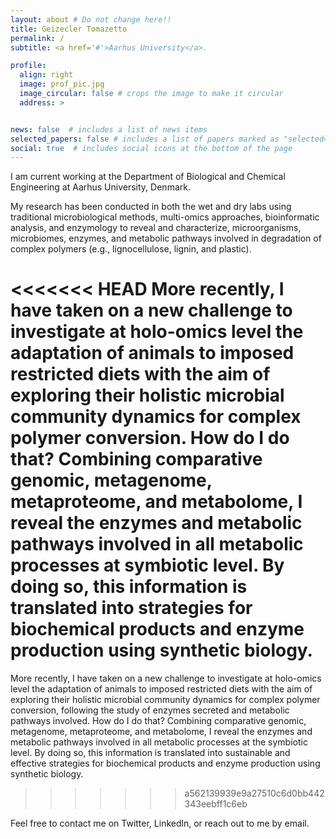 ```yaml
---
layout: about # Do not change here!!
title: Geizecler Tomazetto
permalink: /
subtitle: <a href='#'>Aarhus University</a>.

profile:
  align: right
  image: prof_pic.jpg
  image_circular: false # crops the image to make it circular
  address: >


news: false  # includes a list of news items
selected_papers: false # includes a list of papers marked as "selected={true}"
social: true  # includes social icons at the bottom of the page
---
```


I am current working at the Department of Biological and Chemical Engineering at Aarhus University, Denmark.

My research has been conducted in both the wet and dry labs using traditional microbiological methods, multi-omics approaches, bioinformatic analysis, and enzymology to reveal and characterize, microorganisms, microbiomes, enzymes, and metabolic pathways involved in  degradation of complex polymers (e.g., lignocellulose, lignin, and plastic).

<<<<<<< HEAD
More recently, I have taken on a new challenge to investigate at holo-omics level the adaptation of animals to imposed restricted diets with the aim of exploring their holistic microbial community dynamics for complex polymer conversion.
How do I do that? 
Combining comparative genomic, metagenome, metaproteome, and metabolome, I reveal the enzymes and metabolic pathways involved in all metabolic processes at symbiotic level.
By doing so, this information is translated into strategies for biochemical products and enzyme production using synthetic biology.
=======
More recently, I have taken on a new challenge to investigate at holo-omics level the adaptation of animals to imposed restricted diets with the aim of exploring their holistic microbial community dynamics for complex polymer conversion, following the study of enzymes secreted and metabolic pathways involved.
How do I do that?  Combining comparative genomic, metagenome, metaproteome, and metabolome, I reveal the enzymes and metabolic pathways involved in all metabolic processes at the symbiotic level.
By doing so, this information is translated into sustainable and effective strategies for biochemical products and enzyme production using synthetic biology.
>>>>>>> a562139939e9a27510c6d0bb442343eebff1c6eb

Feel free to contact me on Twitter, Linkedln, or reach out to me by email.

